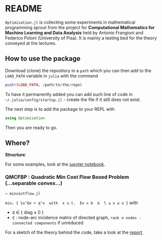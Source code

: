 # README
`Optimization.jl` is collecting some experiments in mathematical
programming sprout from the project for **Computational Mathematics for Machine Learning and Data Analysis**
held by Antonio Frangioni and Federico Poloni (University of Pisa).
It is mainly a testing bed for the theory conveyed at the lectures.

## How to use the package
Download (clone) the repository in a `path` which you can then add to the `LOAD_PATH`
variable in `julia` with the command
```julia
push!(LOAD_PATH, /path/to/the/repo)
```
To have it permanently added you can add such line of code in `~/.julia/config/startup.jl` - create the
file if it still does not exist.

The next step is to add the package to your REPL with
```julia
using Optimization
```

Then you are ready to go.

## Where?

**Structure**:

For some examples, look at the [jupyter notebook](report/noML09_tutorial.ipynb).

### QMCFBP : Quadratic Min Cost Flow Boxed Problem (...separable convex...)
`→ mincostflow.jl`

`minₓ { ½xᵀQx + qᵀx  with  x s.t.  Ex = b  &  l ≤ x ≤ u }`
with
* `Q` ∈ { diag ≥ 0 }
* `E` : node-arc incidence matrix of directed graph, `rank ≡ nodes - connected components` if unreduced

For a sketch of the theory behind the code, take a look at the [report](report/CM1920_noML09.pdf).


